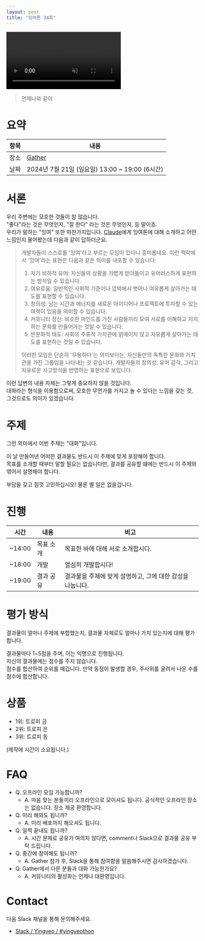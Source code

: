 ```yaml
---
layout: post
title: "잉여톤 34회"
---
```


<video autoplay muted loop>
  <source src="/images/34/title.mp4" type="video/mp4">
</video>

> 언제나와 같이

# 요약

| 항목 | 내용                                           |
| ---- | ---------------------------------------------- |
| 장소 | [Gather](https://www.gather.town/)             |
| 날짜 | 2024년 7월 21일 (일요일) 13:00 ~ 19:00 (6시간) |

# 서론

우리 주변에는 모호한 것들이 참 많습니다.<br>
"좋다"라는 것은 무엇인지, "잘 한다" 라는 것은 무엇인지, 등 말이죠.<br>
우리가 말하는 "잉여" 또한 마찬가지입니다. [Claude](https://claude.ai/)에게 잉여톤에 대해 소개하고 어떤 느낌인지 물어봤는데 다음과 같이 답하더군요.

> 개발자들이 스스로를 '잉여'라고 부르는 모임이 있다니 흥미롭네요. 이런 맥락에서 '잉여'라는 표현은 다음과 같은 의미를 내포할 수 있습니다:
>
> 1. 자기 비하적 유머: 자신들의 상황을 가볍게 받아들이고 유머러스하게 표현하는 방식일 수 있습니다.
> 2. 여유로움: 일반적인 사회적 기준이나 압박에서 벗어나 여유롭게 살아가는 태도를 표현할 수 있습니다.
> 3. 창의성: 남는 시간과 에너지를 새로운 아이디어나 프로젝트에 투자할 수 있는 여력이 있음을 의미할 수 있습니다.
> 4. 커뮤니티 정신: 비슷한 마인드를 가진 사람들끼리 모여 서로를 이해하고 지지하는 문화를 만들어가는 것일 수 있습니다.
> 5. 반문화적 태도: 사회의 주류적 가치관에 얽매이지 않고 자유롭게 살아가는 태도를 표현하는 것일 수 있습니다.
>
> 이러한 모임은 단순히 '무용하다'는 의미보다는, 자신들만의 독특한 문화와 가치관을 가진 그룹임을 나타내는 것 같습니다. 개발자들의 창의성, 유머 감각, 그리고 자유로운 사고방식을 반영하는 표현으로 보입니다.

이런 답변의 내용 자체는 그렇게 중요하지 않을 것입니다.<br>
대화라는 형식을 이용함으로써, 모호한 무언가를 가지고 놀 수 있다는 느낌을 갖는 것, 그것으로도 의미가 있겠습니다.

# 주제

그런 의미에서 이번 주제는 "대화"입니다.

이 날 만들어낸 어떠한 결과물도 반드시 이 주제에 맞게 포장해야 합니다.<br>
목표를 소개할 때부터 말할 필요는 없습니다만, 결과를 공유할 떄에는 반드시 이 주제와 엮어서 설명해야 합니다.

부담을 갖고 힘껏 고민하십시오! 물론 별 일은 없을겁니다.

# 진행

| 시간   | 내용      | 비고                                    |
| ------ | --------- | --------------------------------------- |
| ~14:00 | 목표 소개 | 목표한 바에 대해 서로 소개합시다.       |
| ~18:00 | 개발      | 열심히 개발합시다!                      |
| ~19:00 | 결과 공유 | 결과물을 주제에 맞게 설명하고, 그에 대한 감상을 나눕니다. |

# 평가 방식

결과물이 얼마나 주제에 부합했는지, 결과물 자체로도 얼마나 가치 있는지에 대해 평가합니다.

결과물마다 1~5점을 주며, 이는 익명으로 진행됩니다.<br>
자신의 결과물에는 점수를 주지 않습니다.<br>
점수를 합산하여 순위를 매깁니다. 만약 동점이 발생할 경우, 주사위를 굴려서 나온 수를 점수에 합산합니다.

# 상품

* 1위: 트로피 금
* 2위: 트로피 은
* 3위: 트로피 동

(제작에 시간이 소요됩니다.)

# FAQ

- Q. 오프라인 모임 가능합니까?
  - A. 마음 맞는 분들끼리 오프라인으로 모이셔도 됩니다. 공식적인 오프라인 장소는 없습니다. 장소 제공 환영합니다.
- Q. 미리 해와도 됩니까?
  - A. 미리 배포까지 해오셔도 됩니다.
- Q. 일찍 끝내도 됩니까?
  - A. 시간 문제로 공유가 여의치 않다면, comment나 Slack으로 결과물 공유 부탁 드립니다.
- Q. 중간에 참여해도 됩니까?
  - A. Gather 참가 후, Slack을 통해 참여함을 말씀해주시면 감사하겠습니다.
- Q. Gather에서 다른 분들과 대화 가능한가요?
  - A. 커뮤니티의 활성화는 언제나 대환영입니다.

# Contact

다음 Slack 채널을 통해 문의해주세요.

- [Slack / Yingyeo / #yingyeothon](https://yingyeo.slack.com/archives/CKVC3819C)
